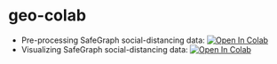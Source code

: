 # geo-colab

* Pre-processing SafeGraph social-distancing data: [![Open In Colab](https://colab.research.google.com/assets/colab-badge.svg)](https://colab.research.google.com/github/kywch/geo-colab/blob/master/SafeGraph-social-distancing-process_one_day.ipynb)
* Visualizing SafeGraph social-distancing data: [![Open In Colab](https://colab.research.google.com/assets/colab-badge.svg)](https://colab.research.google.com/github/kywch/geo-colab/blob/master/SafeGraph-social-distancing-visualize.ipynb)
